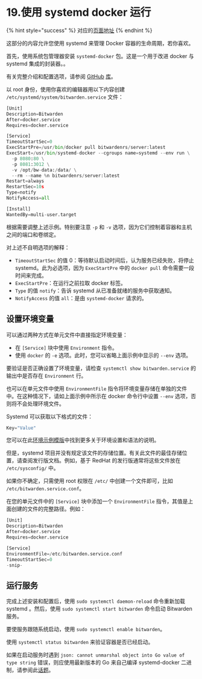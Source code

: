 # 19.使用 systemd docker 运行

{% hint style="success" %}
对应的[页面地址](https://github.com/dani-garcia/bitwarden_rs/wiki/Running-with-systemd-docker)
{% endhint %}

这部分的内容允许您使用 systemd 来管理 Docker 容器的生命周期，若你喜欢。

首先，使用系统包管理器安装 `systemd-docker` 包。这是一个用于改进 docker 与 systemd 集成的封装器。。

有关完整介绍和配置选项，请参阅 [GitHub](https://github.com/ibuildthecloud/systemd-docker) [库](https://github.com/ibuildthecloud/systemd-docker)。

以 root 身份，使用你喜欢的编辑器用以下内容创建 `/etc/systemd/system/bitwarden.service` 文件：

```python
[Unit]
Description=Bitwarden
After=docker.service
Requires=docker.service

[Service]
TimeoutStartSec=0
ExecStartPre=/usr/bin/docker pull bitwardenrs/server:latest
ExecStart=/usr/bin/systemd-docker --cgroups name=systemd --env run \
  -p 8080:80 \
  -p 8081:3012 \
  -v /opt/bw-data:/data/ \
  --rm --name %n bitwardenrs/server:latest
Restart=always
RestartSec=10s
Type=notify
NotifyAccess=all

[Install]
WantedBy=multi-user.target
```

根据需要调整上述示例。特别要注意 `-p` 和 `-v` 选项，因为它们控制着容器和主机之间的端口和卷绑定。

对上述不自明选项的解释：

* `TimeoutStartSec` 的值 0：等待默认启动时间后，认为服务已经失败，将停止 systemd。此为必选项，因为 `ExecStartPre` 中的 `docker pull` 命令需要一段时间来完成。
* `ExecStartPre`：在运行之前拉取 docker 标签。
* `Type` 的值 `notify`：告诉 systemd 从已准备就绪的服务中获取通知。
* `NotifyAccess` 的值 `all`：是由 `systemd-docker` 请求的。

## 设置环境变量 <a id="setting-environment-variables"></a>

可以通过两种方式在单元文件中直接指定环境变量：

* 在 `[Service]` 块中使用 `Environment` 指令。
* 使用 `docker` 的 `-e` 选项。此时，您可以省略上面示例中显示的 `--env` 选项。

要验证是否正确设置了环境变量，请检查 `systemctl show bitwarden.service`  的输出中是否存在 `Environment` 行。

也可以在单元文件中使用 `EnvironmentFile` 指令将环境变量存储在单独的文件中。在这种情况下，请如上面示例中所示在 docker 命令行中设置 `--env` 选项，否则将不会处理环境文件。

Systemd 可以获取以下格式的文件：

```python
Key="Value"
```

您可以在此[环境示例模版](https://github.com/dani-garcia/bitwarden_rs/blob/21325b7523a68ab3ae8d435ab5b73176db6155ff/.env.template)中找到更多关于环境设置和语法的说明。

但是，systemd 项目并没有规定该文件的存储位置。有关此文件的最佳存储位置，请查阅发行版文档。例如，基于 RedHat 的发行版通常将这些文件放在 `/etc/sysconfig/` 中。

如果你不确定，只需使用 root 权限在 `/etc/` 中创建一个文件即可，比如 `/etc/bitwarden.service.conf`。

在您的单元文件中的 `[Service]` 块中添加一个 `EnvironmentFile` 指令，其值是上面创建的文件的完整路径。例如：

```python
[Unit]
Description=Bitwarden
After=docker.service
Requires=docker.service

[Service]
EnvironmentFile=/etc/bitwarden.service.conf
TimeoutStartSec=0
-snip-
```

## 运行服务 <a id="running-the-service"></a>

完成上述安装和配置后，使用 `sudo systemctl daemon-reload` 命令重新加载systemd 。然后，使用 `sudo systemctl start bitwarden` 命令启动 Bitwarden 服务。

要使服务跟随系统启动，使用 `sudo systemctl enable bitwarden`。

使用 `systemctl status bitwarden` 来验证容器是否已经启动。

如果在启动服务时遇到 `json: cannot unmarshal object into Go value of type string` 错误，则应使用最新版本的 Go 来自己编译 systemd-docker 二进制，请参阅此[话题](https://github.com/ibuildthecloud/systemd-docker/issues/50)。


